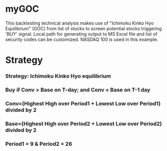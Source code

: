 # myGOC

This backtesting technical analysis makes use of "Ichimoku Kinko Hyo Equilibrium" (GOC) from list of stocks to screen potential stocks triggering 'BUY' signal.
Local path for generating output to MS Excel file and list of security codes can be customized. NASDAQ 100 is used in this example.

Strategy
========

### Strategy: Ichimoku Kinko Hyo equilibrium
### Buy if Conv > Base on T-day; and Conv < Base on T-1 day
### Conv=(Highest High over Period1 + Lowest Low over Period1) divided by 2
### Base=(Highest High over Period2 + Lowest Low over Period2) divided by 2
### Period1 = 9 & Period2 = 26    
